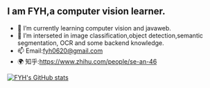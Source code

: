 ## I am FYH,a computer vision learner.
- 🌱 I’m currently learning computer vision and javaweb.
- 🎨 I’m interseted in image classification,object detection,semantic segmentation, OCR and some backend knowledge.
- 📫 Email:fyh0620@gmail.com
- 🌍 知乎:https://www.zhihu.com/people/se-an-46

[![FYH's GitHub stats](https://github-readme-stats.vercel.app/api?username=FYH620&theme=tokyonight)](https://github.com/anuraghazra/github-readme-stats)

